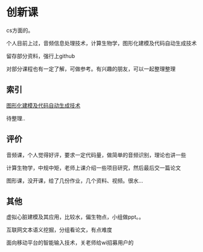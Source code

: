 # 创新课

cs方面的。

个人目前上过，音频信息处理技术，计算生物学，图形化建模及代码自动生成技术

留存部分资料，强行上github

对部分课程也有一定了解，可做参考。有兴趣的朋友，可以一起整理整理

## 索引

[图形化建模及代码自动生成技术](./图形/)

待整理..

## 评价

音频课，个人觉得好评，要求一定代码量，做简单的音频识别，理论也讲一些

计算生物学，中规中矩，老师上课介绍一些项目研究，然后最后交一篇论文

图形课，没开课，给了几份作业，几个资料、视频。很水...

## 其他

虚拟心脏建模及其应用，比较水，偏生物点，小组做ppt。。

互联网文本语义挖掘，分组看论文，有点难度

面向移动平台的智能输入技术，关老师给wi招募用户的



